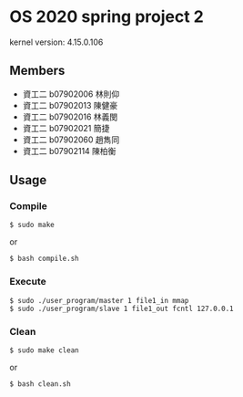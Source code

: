 # OS 2020 spring project 2

kernel version: 4.15.0.106

## Members

- 資工二 b07902006 林則仰
- 資工二 b07902013 陳健豪
- 資工二 b07902016 林義閔
- 資工二 b07902021 簡捷
- 資工二 b07902060 趙雋同
- 資工二 b07902114 陳柏衡

## Usage

### Compile

```
$ sudo make
```

or

```
$ bash compile.sh
```

### Execute

```
$ sudo ./user_program/master 1 file1_in mmap
$ sudo ./user_program/slave 1 file1_out fcntl 127.0.0.1
```

### Clean

```
$ sudo make clean
```

or

```
$ bash clean.sh
```